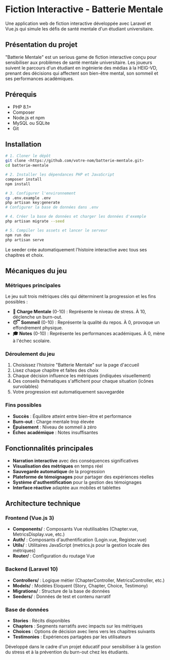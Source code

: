 # Fiction Interactive - Batterie Mentale

Une application web de fiction interactive développée avec Laravel et Vue.js qui simule les défis de santé mentale d'un étudiant universitaire.

## Présentation du projet

"Batterie Mentale" est un serious game de fiction interactive conçu pour sensibiliser aux problèmes de santé mentale universitaire. Les joueurs suivent le parcours d'un étudiant en ingénierie des médias à la HEIG-VD, prenant des décisions qui affectent son bien-être mental, son sommeil et ses performances académiques.

## Prérequis

- PHP 8.1+
- Composer
- Node.js et npm
- MySQL ou SQLite
- Git

## Installation

```bash
# 1. Cloner le dépôt
git clone <https://github.com/votre-nom/batterie-mentale.git>
cd batterie-mentale

# 2. Installer les dépendances PHP et JavaScript
composer install
npm install

# 3. Configurer l'environnement
cp .env.example .env
php artisan key:generate
# Configurer la base de données dans .env

# 4. Créer la base de données et charger les données d'exemple
php artisan migrate --seed

# 5. Compiler les assets et lancer le serveur
npm run dev
php artisan serve

```

Le seeder crée automatiquement l'histoire interactive avec tous ses chapitres et choix.

## Mécaniques du jeu

### Métriques principales

Le jeu suit trois métriques clés qui déterminent la progression et les fins possibles :

- **🧠 Charge Mentale** (0-10) : Représente le niveau de stress. À 10, déclenche un burn-out.
- **😴 Sommeil** (0-10) : Représente la qualité du repos. À 0, provoque un effondrement physique.
- **🎓 Notes** (0-10) : Représente les performances académiques. À 0, mène à l'échec scolaire.

### Déroulement du jeu

1. Choisissez l'histoire "Batterie Mentale" sur la page d'accueil
2. Lisez chaque chapitre et faites des choix
3. Chaque décision influence les métriques (indiquées visuellement)
4. Des conseils thématiques s'affichent pour chaque situation (icônes survolables)
5. Votre progression est automatiquement sauvegardée

### Fins possibles

- **Succès** : Équilibre atteint entre bien-être et performance
- **Burn-out** : Charge mentale trop élevée
- **Épuisement** : Niveau de sommeil à zéro
- **Échec académique** : Notes insuffisantes

## Fonctionnalités principales

- **Narration interactive** avec des conséquences significatives
- **Visualisation des métriques** en temps réel
- **Sauvegarde automatique** de la progression
- **Plateforme de témoignages** pour partager des expériences réelles
- **Système d'authentification** pour la gestion des témoignages
- **Interface réactive** adaptée aux mobiles et tablettes

## Architecture technique

### Frontend (Vue.js 3)

- **Components/** : Composants Vue réutilisables (Chapter.vue, MetricsDisplay.vue, etc.)
- **Auth/** : Composants d'authentification (Login.vue, Register.vue)
- **Utils/** : Utilitaires JavaScript (metrics.js pour la gestion locale des métriques)
- **Router/** : Configuration du routage Vue

### Backend (Laravel 10)

- **Controllers/** : Logique métier (ChapterController, MetricsController, etc.)
- **Models/** : Modèles Eloquent (Story, Chapter, Choice, Testimony)
- **Migrations/** : Structure de la base de données
- **Seeders/** : Données de test et contenu narratif

### Base de données

- **Stories** : Récits disponibles
- **Chapters** : Segments narratifs avec impacts sur les métriques
- **Choices** : Options de décision avec liens vers les chapitres suivants
- **Testimonies** : Expériences partagées par les utilisateurs



Développé dans le cadre d'un projet éducatif pour sensibiliser à la gestion du stress et à la prévention du burn-out chez les étudiants.

